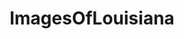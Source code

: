 ---
title: ImagesOfLouisiana
crosslinks:
- NewOrleans
- Acadiana
- pics
- whatsthisplant
- imagesofnetwork
- Louisiana
- EarthPorn
- spiders
- Fishing
- food
- whatisthisthing
- funny
- mycology
- tattoos
- mildlyinteresting
- OldSchoolCool
- itookapicture
- LSU
- SkyPorn
- trashy
---